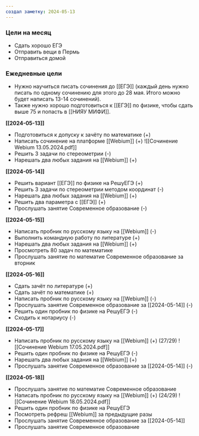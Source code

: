 ```yaml
---
создал заметку: 2024-05-13
---
```


### Цели на месяц
- Сдать хорошо ЕГЭ
- Отправить вещи в Пермь
- Отправиться домой


### Ежедневные цели
- Нужно научиться писать сочинения до [[ЕГЭ]] (каждый день нужно писать по одному сочинению для этого до 28 мая. Итого можно будет написать 13-14 сочинений).
- Также нужно хорошо подготовиться к [[ЕГЭ]] по физике, чтобы сдать выше 75 и попасть в [[НИЯУ МИФИ]].


**[[2024-05-13]]**
- Подготовиться к допуску к зачёту по математике (+)
- Написать сочинение на платформе [[Webium]] (+) ![[Сочинение Webium 13.05.2024.pdf]]
- Решить 3 задачи по стереометрии (-)
- Нарешать два любых задания на [[Webium]] (+)

**[[2024-05-14]]**
- Решить вариант [[ЕГЭ]] по физике на РешуЕГЭ (+)
- Решить 3 задачи по стереометрии методом координат (-)
- Нарешать два любых задания на [[Webium]] (+)
- Решить два параметра с [[ЕГЭ]] (+)
- Прослушать занятие Современное образование (-)

**[[2024-05-15]]**
- Написать пробник по русскому языку на [[Webium]] (-)
- Выполнить командную работу по литературе (+)
- Нарешать два любых задания на [[Webium]] (+)
- Просмотреть 80 задач по математике
- Прослушать занятие по математие Современное образование за вторник

**[[2024-05-16]]**
- Сдать зачёт по литературе (+)
- Сдать зачёт по математике (+)
- Написать пробник по русскому языку на [[Webium]] (-)
- Прослушать занятие Современное образование за [[2024-05-14]] (-)
- Решить один пробник по физике на РешуЕГЭ (-)
- Сходить к нотариусу (-)

**[[2024-05-17]]**
- Написать пробник по русскому языку на [[Webium]] (+) (27/29) ![[Сочинение Webium 17.05.2024.pdf]]
- Решить один пробник по физике на РешуЕГЭ (-)
- Нарешать два любых задания на [[Webium]] (+)
- Прослушать занятие Современное образование за [[2024-05-14]] (-)

**[[2024-05-18]]**
- Прослушать занятие по математие Современное образование
- Написать пробник по русскому языку на [[Webium]] (+) (24/29) ![[Сочинение Webium 18.05.2024.pdf]]
- Решить один пробник по физике на РешуЕГЭ
- Посмотреть рефреш [[Webium]] за предыдущие разы
- Прослушать занятие Современное образование за [[2024-05-14]]
- Прослушать занятие Современное образование